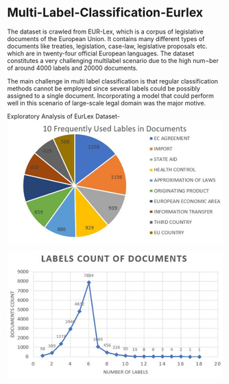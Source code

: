 # Multi-Label-Classification-Eurlex
The dataset is crawled from EUR-Lex, which is a corpus of legislative documents of the European Union. It contains many different types of documents like treaties, legislation, case-law, legislative proposals etc. which are in twenty-four official European languages. The dataset constitutes a very challenging multilabel scenario due to the high num¬ber of around 4000 labels and 20000 documents.

The main challenge in multi label classification is that regular classification methods cannot be employed since several labels could be possibly assigned to a single document. Incorporating a model that could perform well in this scenario of large-scale legal domain was the major motive.



Exploratory Analysis of EurLex Dataset-
![image](https://github.com/arthii17/Multi-Label-Classification-Eurlex/blob/main/Charts/Frequent_Labels.JPG)


 
![image](https://github.com/arthii17/Multi-Label-Classification-Eurlex/blob/main/Charts/Labels.JPG)
